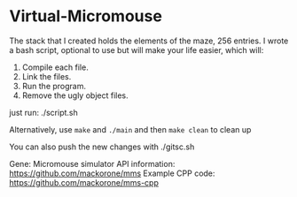 # Virtual-Micromouse

The stack that I created holds the elements of the maze, 256 entries.
I wrote a bash script, optional to use but will make your life easier, which will:
1) Compile each file.
2) Link the files.
3) Run the program.
4) Remove the ugly object files.

just run: ./script.sh

Alternatively, use ```make``` and ```./main``` and then ```make clean``` to clean up

You can also push the new changes with ./gitsc.sh

Gene: 
Micromouse simulator API information: https://github.com/mackorone/mms
Example CPP code: https://github.com/mackorone/mms-cpp
